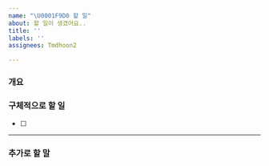 ```yaml
---
name: "\U0001F9D0 할 일"
about: 할 일이 생겼어요..
title: ''
labels: ''
assignees: Tmdhoon2

---
```


### 개요

> 

### 구체적으로 할 일
- [ ] 
---
### 추가로 할 말
